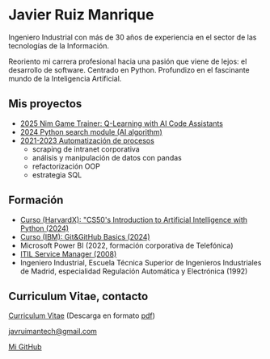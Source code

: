 <!--  rel="stylesheet" href="css/styles1.css"> -->

# Javier Ruiz Manrique

Ingeniero Industrial con más de 30 años de experiencia en el sector de las tecnologías de la Información.

Reoriento mi carrera profesional hacia una pasión que viene de lejos: el desarrollo de software. Centrado en Python. Profundizo en el fascinante mundo de la Inteligencia Artificial.

## Mis proyectos

- [2025 Nim Game Trainer: Q-Learning with AI Code Assistants](https://javrui.github.io/nim/)
- [2024 Python search module (AI algorithm)](https://search-module.readthedocs.io/en/latest/index.html)
- [2021-2023 Automatización de procesos](2021-2023_Automatizaciones.md)
  - scraping de intranet corporativa
  - análisis y manipulación de datos con pandas
  - refactorización OOP
  - estrategia SQL

## Formación

- [Curso (HarvardX): "CS50's Introduction to Artificial Intelligence with Python (2024)](formacion_CS50AI.md)
- [Curso (IBM): Git&GitHub Basics (2024)](formacion_IBM.md)
- Microsoft Power BI (2022, formación corporativa de Telefónica)
- [ITIL Service Manager (2008)](images/ITIL_SM.jpg)
- Ingeniero Industrial, Escuela Técnica Superior de Ingenieros Industriales de Madrid, especialidad Regulación Automática y Electrónica (1992)

## Curriculum Vitae, contacto

[Curriculum Vitae](cv.md) (Descarga en formato [pdf](CV.pdf))

[javruimantech@gmail.com](mailto:javruimantech@gmail.com)

[Mi GitHub](https://github.com/javrui)
